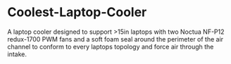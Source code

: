 # Coolest-Laptop-Cooler
A laptop cooler designed to support >15in laptops with two Noctua NF-P12 redux-1700 PWM fans and a soft foam seal around the perimeter of the air channel to conform to every laptops topology and force air through the intake.
